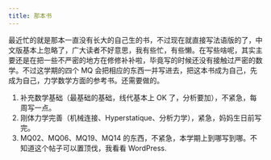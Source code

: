 ```yaml
---
title: 那本书
---
```


最近忙的就是那本一直没有长大的自己生的书，不过现在就直接写法语版的了，中文版基本上忽略了，广大读者不好意思，我有些忙，有些懒。在写些啥呢，其实主要还是在把一些不严密的地方在修修补补啦，毕竟写的时候还没有接触过严密的数学。不过这学期的四个 MQ 会把相应的东西一并写进去，把这本书成为自己，先成为自己，力学数学方面的参考书。还需要做的。

1. 补充数学基础（最基础的基础，线代基本上 OK 了，分析要加），不紧急，每周写一点。
2. 刚体力学完善（机械连接、Hyperstatique、分析力学），紧急，妈妈生日前写完。
3. MQ02、MQ06、MQ19、MQ14 的东西，不紧急，本学期上到哪写到哪。不知道这个帖子可以置顶伐，我看看 WordPress.